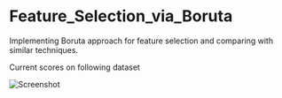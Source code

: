 # Feature_Selection_via_Boruta
Implementing Boruta approach for feature selection and comparing with similar techniques.

Current scores on following dataset

![Screenshot]()
